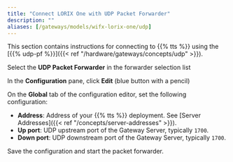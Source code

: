 ```yaml
---
title: "Connect LORIX One with UDP Packet Forwarder"
description: ""
aliases: [/gateways/models/wifx-lorix-one/udp]
---
```


This section contains instructions for connecting to {{% tts %}} using the [{{% udp-pf %}}]({{< ref "/hardware/gateways/concepts/udp" >}}).

<!--more-->

Select the **UDP Packet Forwarder** in the forwarder selection list

In the **Configuration** pane, click **Edit** (blue button with a pencil)

On the **Global** tab of the configuration editor, set the following configuration:

- **Address**: Address of your {{% tts %}} deployment. See [Server Addresses]({{< ref "/concepts/server-addresses" >}}).
- **Up port**: UDP upstream port of the Gateway Server, typically `1700`.
- **Down port**: UDP downstream port of the Gateway Server, typically `1700`.

Save the configuration and start the packet forwarder.

